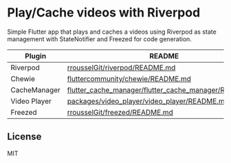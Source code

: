 # Play/Cache videos with Riverpod

Simple Flutter app that plays and caches a videos using Riverpod as state management with StateNotifier and Freezed for code generation.

| Plugin | README |
| ------ | ------ |
| Riverpod | [rrousselGit/riverpod/README.md][PlGd] |
| Chewie | [fluttercommunity/chewie/README.md][PlDb] |
| CacheManager | [flutter_cache_manager/flutter_cache_manager/README.md][PlOd] |
| Video Player | [packages/video_player/video_player/README.md][PlGh] |
| Freezed | [rrousselGit/freezed/README.md][PlMe] |

## License

MIT

[//]: # (These are reference links used in the body of this note and get stripped out when the markdown processor does its job. There is no need to format nicely because it shouldn't be seen. Thanks SO - http://stackoverflow.com/questions/4823468/store-comments-in-markdown-syntax)
    
   [PlGd]: <https://github.com/rrousselGit/riverpod/blob/master/README.md>
   [PlDb]: <https://github.com/fluttercommunity/chewie/blob/master/README.md>
   [PlGh]: <https://github.com/Baseflow/flutter_cache_manager/blob/master/flutter_cache_manager/README.md>
   [PlOd]: <https://github.com/flutter/plugins/blob/main/packages/video_player/video_player/README.md>
   [PlMe]: <https://github.com/rrousselGit/freezed#readme>